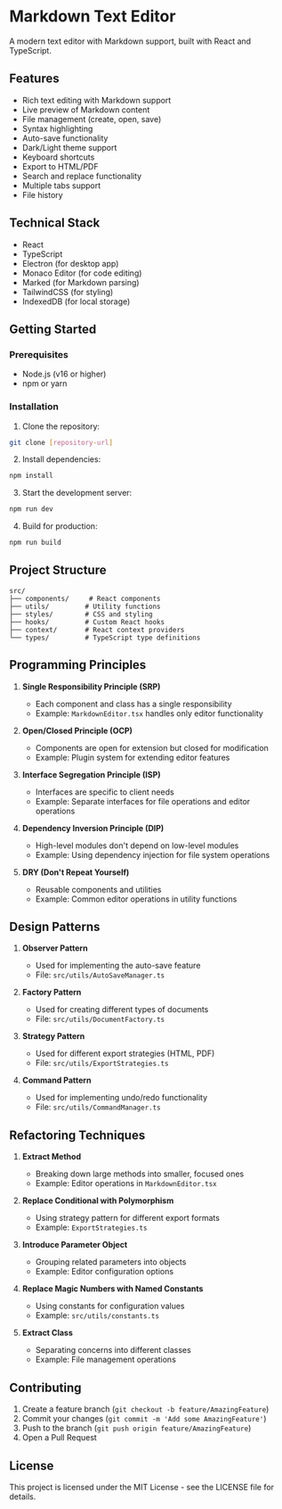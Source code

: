 # Markdown Text Editor

A modern text editor with Markdown support, built with React and TypeScript.

## Features

- Rich text editing with Markdown support
- Live preview of Markdown content
- File management (create, open, save)
- Syntax highlighting
- Auto-save functionality
- Dark/Light theme support
- Keyboard shortcuts
- Export to HTML/PDF
- Search and replace functionality
- Multiple tabs support
- File history

## Technical Stack

- React
- TypeScript
- Electron (for desktop app)
- Monaco Editor (for code editing)
- Marked (for Markdown parsing)
- TailwindCSS (for styling)
- IndexedDB (for local storage)

## Getting Started

### Prerequisites

- Node.js (v16 or higher)
- npm or yarn

### Installation

1. Clone the repository:
```bash
git clone [repository-url]
```

2. Install dependencies:
```bash
npm install
```

3. Start the development server:
```bash
npm run dev
```

4. Build for production:
```bash
npm run build
```

## Project Structure

```
src/
├── components/     # React components
├── utils/         # Utility functions
├── styles/        # CSS and styling
├── hooks/         # Custom React hooks
├── context/       # React context providers
└── types/         # TypeScript type definitions
```

## Programming Principles

1. **Single Responsibility Principle (SRP)**
   - Each component and class has a single responsibility
   - Example: `MarkdownEditor.tsx` handles only editor functionality

2. **Open/Closed Principle (OCP)**
   - Components are open for extension but closed for modification
   - Example: Plugin system for extending editor features

3. **Interface Segregation Principle (ISP)**
   - Interfaces are specific to client needs
   - Example: Separate interfaces for file operations and editor operations

4. **Dependency Inversion Principle (DIP)**
   - High-level modules don't depend on low-level modules
   - Example: Using dependency injection for file system operations

5. **DRY (Don't Repeat Yourself)**
   - Reusable components and utilities
   - Example: Common editor operations in utility functions

## Design Patterns

1. **Observer Pattern**
   - Used for implementing the auto-save feature
   - File: `src/utils/AutoSaveManager.ts`

2. **Factory Pattern**
   - Used for creating different types of documents
   - File: `src/utils/DocumentFactory.ts`

3. **Strategy Pattern**
   - Used for different export strategies (HTML, PDF)
   - File: `src/utils/ExportStrategies.ts`

4. **Command Pattern**
   - Used for implementing undo/redo functionality
   - File: `src/utils/CommandManager.ts`

## Refactoring Techniques

1. **Extract Method**
   - Breaking down large methods into smaller, focused ones
   - Example: Editor operations in `MarkdownEditor.tsx`

2. **Replace Conditional with Polymorphism**
   - Using strategy pattern for different export formats
   - Example: `ExportStrategies.ts`

3. **Introduce Parameter Object**
   - Grouping related parameters into objects
   - Example: Editor configuration options

4. **Replace Magic Numbers with Named Constants**
   - Using constants for configuration values
   - Example: `src/utils/constants.ts`

5. **Extract Class**
   - Separating concerns into different classes
   - Example: File management operations

## Contributing

1. Create a feature branch (`git checkout -b feature/AmazingFeature`)
2. Commit your changes (`git commit -m 'Add some AmazingFeature'`)
3. Push to the branch (`git push origin feature/AmazingFeature`)
4. Open a Pull Request

## License

This project is licensed under the MIT License - see the LICENSE file for details. 